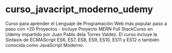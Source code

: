 # curso_javacript_moderno_udemy
Curso para aprender el Lenguaje de Programación Web más popular paso a paso con +20 Proyectos - Incluye Proyecto MERN Full StackCurso en Udemy impartido por Juan Pablo dela Torres Valdez. El curso incluye la Sintaxis de ECMAScript ES6, ES7, ES8, ES9, ES10, ES11 y ES12 o también conocida como JavaScript Moderno.
